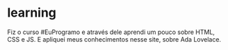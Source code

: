 # learning
Fiz o curso #EuProgramo e através dele aprendi um pouco sobre HTML, CSS e JS. E apliquei meus conhecimentos nesse site, sobre Ada Lovelace.
